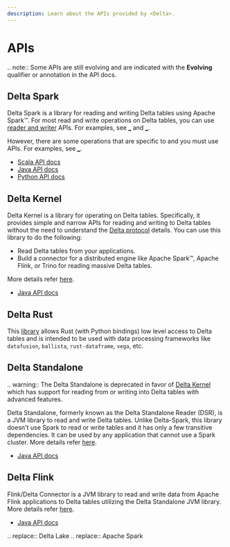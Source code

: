 ```yaml
---
description: Learn about the APIs provided by <Delta>.
---
```


# <Delta> APIs

.. note:: Some <Delta> APIs are still evolving and are indicated with the **Evolving** qualifier or annotation in the API docs.

## Delta Spark

Delta Spark is a library for reading and writing Delta tables using Apache Spark™. For most read and write operations on Delta tables, you can use <AS> [reader and writer](/spark/latest/dataframes-datasets/index.md) APIs. For examples,  see [_](delta-batch.md) and [_](delta-streaming.md).

However, there are some operations that are specific to <Delta> and you must use <Delta> APIs. For examples, see [_](delta-utility.md).

- [Scala API docs](api/scala/spark/io/delta/tables/index.html)
- [Java API docs](api/java/spark/index.html)
- [Python API docs](api/python/spark/index.html)

## Delta Kernel

Delta Kernel is a library for operating on Delta tables. Specifically, it provides simple and narrow APIs for reading and writing to Delta tables without the need to understand the [Delta protocol](https://github.com/delta-io/delta/blob/master/PROTOCOL.md) details. You can use this library to do the following:
- Read Delta tables from your applications.
- Build a connector for a distributed engine like Apache Spark™, Apache Flink, or Trino for reading massive Delta tables.

More details refer [here](https://github.com/delta-io/delta/blob/branch-3.0/kernel/USER_GUIDE.md).

- [Java API docs](api/java/kernel/index.html)

## Delta Rust
This [library](https://docs.rs/deltalake/latest/deltalake/) allows Rust (with Python bindings) low level access to Delta tables and is intended to be used with data processing frameworks like `datafusion`, `ballista`, `rust-dataframe`, `vega`, etc.

## Delta Standalone

.. warning:: The Delta Standalone is deprecated in favor of [Delta Kernel](delta-kernel.md) which has support for reading from or writing into Delta tables with advanced features.

Delta Standalone, formerly known as the Delta Standalone Reader (DSR), is a JVM library to read and write Delta tables. Unlike Delta-Spark, this library doesn't use Spark to read or write tables and it has only a few transitive dependencies. It can be used by any application that cannot use a Spark cluster. More details refer [here](https://github.com/delta-io/delta/blob/master/connectors/README.md).

- [Java API docs](api/java/standalone/index.html)

## Delta Flink
Flink/Delta Connector is a JVM library to read and write data from Apache Flink applications to Delta tables utilizing the Delta Standalone JVM library. More details refer [here](https://github.com/delta-io/delta/blob/master/connectors/flink/README.md).

- [Java API docs](api/java/flink/index.html)

.. <Delta> replace:: Delta Lake
.. <AS> replace:: Apache Spark

